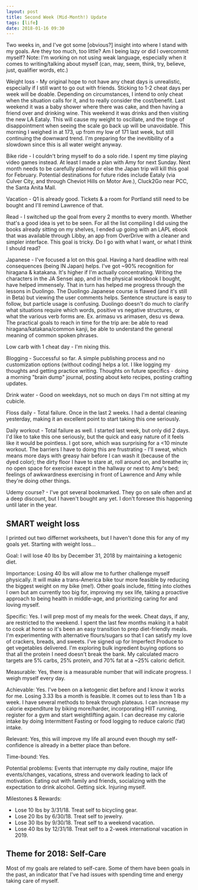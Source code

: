 ```yaml
---
layout: post
title: Second Week (Mid-Month!) Update
tags: [life]
date: 2018-01-16 09:30
---
```


Two weeks in, and I've got some [obvious?] insight into where I stand with my goals.  Are they too much, too little?  Am I being lazy or did I overcommit myself?  Note: I'm working on not using weak language, especially when it comes to writing/talking about myself (can, may, seem, think, try, believe, just, qualifier words, etc.)

Weight loss - My original hope to not have any cheat days is unrealistic, especially if I still want to go out with friends.  Sticking to 1-2 cheat days per week will be doable.  Depending on circumstances, I intend to only cheat when the situation calls for it, and to really consider the cost/benefit.  Last weekend it was a baby shower where there was cake, and then having a friend over and drinking wine.  This weekend it was drinks and then visiting the new LA Eataly.  This will cause my weight to oscillate, and the tinge of disappointment when seeing the scale go back up will be unavoidable.  This morning I weighed in at 173, up from my low of 171 last week, but still continuing the downward trend. I'm preparing for the inevitibility of a slowdown since this is all water weight anyway.

Bike ride - I couldn't bring myself to do a solo ride.  I spent my time playing video games instead.  At least I made a plan with Amy for next Sunday.  Next month needs to be carefully planned or else the Japan trip will kill this goal for February.  Potential destinations for future rides include Eataly (via Culver City, and through Cheviot Hills on Motor Ave.), Cluck2Go near PCC, the Santa Anita Mall.

Vacation - Q1 is already good.  Tickets & a room for Portland still need to be bought and I'll remind Lawrence of that.

Read - I switched up the goal from every 2 months to every month.  Whether that's a good idea is yet to be seen.  For all the list compiling I did using the books already sitting on my shelves, I ended up going with an LAPL ebook that was available through Libby, an app from OverDrive with a cleaner and simpler interface.  This goal is tricky.  Do I go with what I want, or what I think I should read?

Japanese - I've focused a lot on this goal.  Having a hard deadline with real consequences (being IN Japan) helps.  I've got ~90% recognition for hiragana & katakana.  It's higher if I'm actually concentrating.  Writing the characters in the JA Sensei app, and in the physical workbook I bought, have helped immensely.  That in turn has helped me progress through the lessons in Duolingo.  The Duolingo Japanese course is flawed (and it's still in Beta) but viewing the user comments helps.  Sentence structure is easy to follow, but particle usage is confusing.  Duolingo doesn't do much to clarify what situations require which words, positive vs negative structures, or what the various verb forms are.  Ex. arimasu vs arimasen, desu vs dewa.  The practical goals to reach in time for the trip are: be able to read hiragana/katakana/common kanji, be able to understand the general meaning of common spoken phrases.

Low carb with 1 cheat day - I'm nixing this.

Blogging - Successful so far.  A simple publishing process and no customization options (without coding) helps a lot.  I like logging my thoughts and getting practice writing.  Thoughts on future specifics - doing a morning "brain dump" journal, posting about keto recipes, posting crafting updates.

Drink water - Good on weekdays, not so much on days I'm not sitting at my cubicle.

Floss daily - Total failure.  Once in the last 2 weeks.  I had a dental cleaning yesterday, making it an excellent point to start taking this one seriously.

Daily workout - Total failure as well.  I started last week, but only did 2 days.  I'd like to take this one seriously, but the quick and easy nature of it feels like it would be pointless.  I got sore, which was surprising for a <10 minute workout.  The barriers I have to doing this are frustrating - I'll sweat, which means more days with greasy hair before I can wash it (because of the dyed color); the dirty floor I have to stare at, roll around on, and breathe in; no open space for exercise except in the hallway or next to Amy's bed; feelings of awkwardness exercising in front of Lawrence and Amy while they're doing other things.

Udemy course? - I've got several bookmarked.  They go on sale often and at a deep discount, but I haven't bought any yet.  I don't foresee this happening until later in the year.

## SMART weight loss

I printed out two differnet worksheets, but I haven't done this for any of my goals yet.  Starting with weight loss...

Goal: I will lose 40 lbs by December 31, 2018 by maintaining a ketogenic diet.

Importance: Losing 40 lbs will allow me to further challenge myself physically.  It will make a trans-America bike tour more feasible by reducing the biggest weight on my bike (me!).  Other goals include, fitting into clothes I own but am currently too big for, improving my sex life, taking a proactive approach to being health in middle-age, and prioritizing caring for and loving myself.

Specific: Yes.  I will prep most of my meals for the week.  Cheat days, if any, are restricted to the weekend.  I spent the last few months making it a habit to cook at home so it's been an easy transition to prep diet-friendly meals.  I'm experimenting with alternative flours/sugars so that I can satisfy my love of crackers, breads, and sweets.  I've signed up for Imperfect Produce to get vegetables delivered.  I'm exploring bulk ingredient buying options so that all the protein I need doesn't break the bank.  My calculated macro targets are 5% carbs, 25% protein, and 70% fat at a ~25% caloric deficit.

Measurable: Yes, there is a measurable number that will indicate progress.  I weigh myself every day.

Achievable: Yes.  I've been on a ketogenic diet before and I know it works for me.  Losing 3.33 lbs a month is feasible.  It comes out to less than 1 lb a week.  I have several methods to break through plateaus.  I can increase my calorie expenditure by biking more/harder, incorporating HIIT running, register for a gym and start weightlifting again.  I can decrease my calorie intake by doing Intermittent Fasting or food logging to reduce caloric (fat) intake.  

Relevant: Yes, this will improve my life all around even though my self-confidence is already in a better place than before.

Time-bound: Yes.

Potential problems: Events that interrupte my daily routine, major life events/changes, vacations, stress and overwork leading to lack of motivation.  Eating out with family and friends, socializing with the expectation to drink alcohol.  Getting sick.  Injuring myself.

Milestones & Rewards:

* Lose 10 lbs by 3/31/18.  Treat self to bicycling gear.
* Lose 20 lbs by 6/30/18.  Treat self to jewelry.
* Lose 30 lbs by 9/30/18.  Treat self to a weekend vacation.
* Lose 40 lbs by 12/31/18.  Treat self to a 2-week international vacation in 2019.

## Theme for 2018: Self-Care

Most of my goals are related to self-care.  Some of them have been goals in the past, an indicator that I've had issues with spending time and energy taking care of myself.
